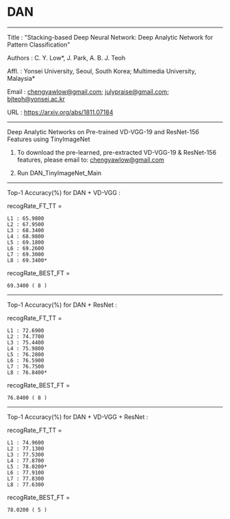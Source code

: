 # DAN

**************************************************************************************************

Title   : "Stacking-based Deep Neural Network: Deep Analytic Network for Pattern Classification" 

Authors : C. Y. Low*, J. Park, A. B. J. Teoh

Affl.   : Yonsei University, Seoul, South Korea; Multimedia University, Malaysia*

Email   : chengyawlow@gmail.com; julypraise@gmail.com; bjteoh@yonsei.ac.kr

URL     : https://arxiv.org/abs/1811.07184

**************************************************************************************************

Deep Analytic Networks on Pre-trained VD-VGG-19 and ResNet-156 Features using TinyImageNet

1.  To download the pre-learned, pre-extracted VD-VGG-19 & ResNet-156 features, please email to:
    chengyawlow@gmail.com
    
2.  Run DAN_TinyImageNet_Main

**************************************************************************************************

Top-1 Accuracy(%) for DAN + VD-VGG :

recogRate_FT_TT =

    L1 : 65.9800   
    L2 : 67.9500   
    L3 : 68.3400   
    L4 : 68.9800   
    L5 : 69.1800   
    L6 : 69.2600   
    L7 : 69.3000   
    L8 : 69.3400*

recogRate_BEST_FT =

    69.3400 ( 8 )

**************************************************************************************************

Top-1 Accuracy(%) for DAN + ResNet :

recogRate_FT_TT =

    L1 : 72.6900     
    L2 : 74.7700     
    L3 : 75.4400     
    L4 : 75.9800     
    L5 : 76.2800     
    L6 : 76.5900       
    L7 : 76.7500     
    L8 : 76.8400*

recogRate_BEST_FT =

    76.8400 ( 8 )

**************************************************************************************************

Top-1 Accuracy(%) for DAN + VD-VGG + ResNet :

recogRate_FT_TT =

    L1 : 74.9600   
    L2 : 77.1300
    L3 : 77.5300
    L4 : 77.8700 
    L5 : 78.0200*
    L6 : 77.9100
    L7 : 77.8300
    L8 : 77.6300

recogRate_BEST_FT =

    78.0200 ( 5 )

